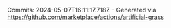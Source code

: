 Commits: 2024-05-07T16:11:17.718Z - Generated via https://github.com/marketplace/actions/artificial-grass
<br>
